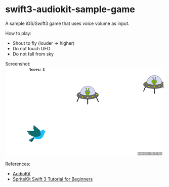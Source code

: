 # swift3-audiokit-sample-game
A sample iOS/Swift3 game that uses voice volume as input. 

How to play:
* Shout to fly (louder -> higher)
* Do not touch UFO
* Do not fall from sky

Screenshot: ![alt tag](https://github.com/grimlockrocks/swift3-audiokit-sample-game/blob/master/Screenshot.png)

References:
* [AudioKit](https://github.com/audiokit/AudioKit)
* [SpriteKit Swift 3 Tutorial for Beginners](https://www.raywenderlich.com/145318/spritekit-swift-3-tutorial-beginners)
